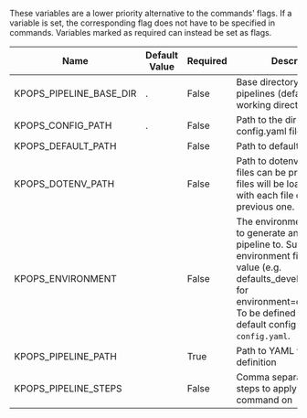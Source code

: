 These variables are a lower priority alternative to the commands' flags. If a variable is set, the corresponding flag does not have to be specified in commands. Variables marked as required can instead be set as flags.

|         Name          |Default Value|Required|                                                                                                                     Description                                                                                                                     |
|-----------------------|-------------|--------|-----------------------------------------------------------------------------------------------------------------------------------------------------------------------------------------------------------------------------------------------------|
|KPOPS_PIPELINE_BASE_DIR|.            |False   |Base directory to the pipelines (default is current working directory)                                                                                                                                                                               |
|KPOPS_CONFIG_PATH      |.            |False   |Path to the dir containing config.yaml files                                                                                                                                                                                                         |
|KPOPS_DEFAULT_PATH     |             |False   |Path to defaults folder                                                                                                                                                                                                                              |
|KPOPS_DOTENV_PATH      |             |False   |Path to dotenv file. Multiple files can be provided. The files will be loaded in order, with each file overriding the previous one.                                                                                                                  |
|KPOPS_ENVIRONMENT      |             |False   |The environment you want to generate and deploy the pipeline to. Suffix your environment files with this value (e.g. defaults_development.yaml for environment=development). To be defined only in the default config definition, i.e. `config.yaml`.|
|KPOPS_PIPELINE_PATH    |             |True    |Path to YAML with pipeline definition                                                                                                                                                                                                                |
|KPOPS_PIPELINE_STEPS   |             |False   |Comma separated list of steps to apply the command on                                                                                                                                                                                                |
